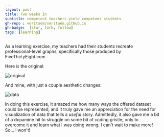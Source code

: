 ```yaml
---
layout: post
title: Two weeks in
subtitle: competent teachers yield competent students
gh-repo : veritaem/veritaem.github.io
gh-badge:  [star, fork, follow]
tags: [learning]
---
```


As a learning exercise, my teachers had their students recreate professional-level graphs, specifically those produced by FiveThirtyEight.com.

Here is the original:

![original](https://veritaem.github.io/img/538.png)

And mine, with just a couple aesthetic changes:

![data](https://veritaem.github.io/img/sprint2.png)
      



In doing this exercise, it amazed me how many ways the offered dataset could be represented, and it truly gave me an appreciation for the need for visualization of data that tells a *useful* story.  Admittedly, it also gave me a bit of a dopamine hit to struggle on some bit of coding gristle, only to overcome it and learn what I was doing wrong.  I can't wait to make more!  So... I won't!
